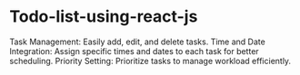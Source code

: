 # Todo-list-using-react-js
Task Management: Easily add, edit, and delete tasks. Time and Date Integration: Assign specific times and dates to each task for better scheduling. Priority Setting: Prioritize tasks to manage workload efficiently.
